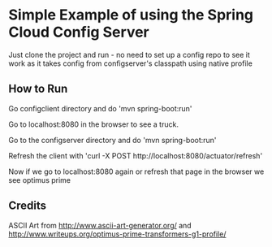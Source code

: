 # Simple Example of using the Spring Cloud Config Server

Just clone the project and run - no need to set up a config repo to see it work as it takes config from configserver's classpath using native profile

## How to Run

Go configclient directory and do 'mvn spring-boot:run'

Go to localhost:8080 in the browser to see a truck.

Go to the configserver directory and do 'mvn spring-boot:run'

Refresh the client with 'curl -X POST http://localhost:8080/actuator/refresh'

Now if we go to localhost:8080 again or refresh that page in the browser we see optimus prime

## Credits

ASCII Art from http://www.ascii-art-generator.org/ and http://www.writeups.org/optimus-prime-transformers-g1-profile/

